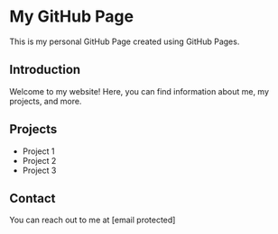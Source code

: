 # My GitHub Page

This is my personal GitHub Page created using GitHub Pages.

## Introduction

Welcome to my website! Here, you can find information about me, my projects, and more.

## Projects

- Project 1
- Project 2
- Project 3

## Contact

You can reach out to me at [email protected]
